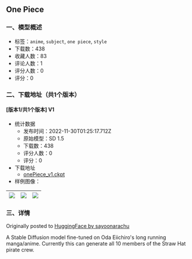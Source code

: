 ## One Piece
### 一、模型概述

- 标签：`anime`, `subject`, `one piece`, `style`
- 下载数：438
- 收藏人数：83
- 评论人数：1
- 评分人数：0
- 评分：0

### 二、下载地址（共1个版本）

#### [版本1/共1个版本] V1

- 统计数据
  - 发布时间：2022-11-30T01:25:17.712Z
  - 原始模型：SD 1.5
  - 下载数：438
  - 评分人数：0
  - 评分：0
- 下载地址
  - [onePiece_v1.ckpt](https://civitai.com/api/download/models/1134)
- 样例图像：

| <img src="https://image.civitai.com/xG1nkqKTMzGDvpLrqFT7WA/19d2a785-e844-406f-44c0-9bcfb38ad600/width=450/9230.jpeg" /> | <img src="https://image.civitai.com/xG1nkqKTMzGDvpLrqFT7WA/899a3da4-6992-4337-79a1-693d88670300/width=450/9231.jpeg" /> | <img src="https://image.civitai.com/xG1nkqKTMzGDvpLrqFT7WA/c426a74b-21c4-4540-c9ae-3449e6c2ea00/width=450/9229.jpeg" /> |
| ---- | ---- | ---- |


### 三、详情
<p>Originally posted to <a href="https://huggingface.co/sayoonarachu/stablediffusion-one-piece" rel="ugc" target="_blank">HuggingFace by sayoonarachu</a></p><p>A Stable Diffusion model fine-tuned on Oda Eiichiro's long running manga/anime. Currently this can generate all 10 members of the Straw Hat pirate crew.</p>